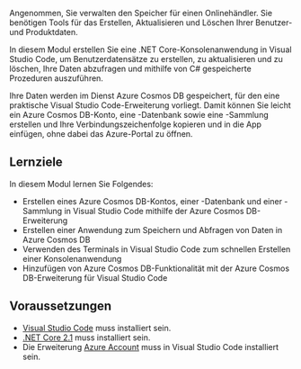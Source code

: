 Angenommen, Sie verwalten den Speicher für einen Onlinehändler. Sie benötigen Tools für das Erstellen, Aktualisieren und Löschen Ihrer Benutzer- und Produktdaten.

In diesem Modul erstellen Sie eine .NET Core-Konsolenanwendung in Visual Studio Code, um Benutzerdatensätze zu erstellen, zu aktualisieren und zu löschen, Ihre Daten abzufragen und mithilfe von C# gespeicherte Prozeduren auszuführen.

Ihre Daten werden im Dienst Azure Cosmos DB gespeichert, für den eine praktische Visual Studio Code-Erweiterung vorliegt. Damit können Sie leicht ein Azure Cosmos DB-Konto, eine -Datenbank sowie eine -Sammlung erstellen und Ihre Verbindungszeichenfolge kopieren und in die App einfügen, ohne dabei das Azure-Portal zu öffnen.

## <a name="learning-objectives"></a>Lernziele

In diesem Modul lernen Sie Folgendes:  

- Erstellen eines Azure Cosmos DB-Kontos, einer -Datenbank und einer -Sammlung in Visual Studio Code mithilfe der Azure Cosmos DB-Erweiterung
- Erstellen einer Anwendung zum Speichern und Abfragen von Daten in Azure Cosmos DB
- Verwenden des Terminals in Visual Studio Code zum schnellen Erstellen einer Konsolenanwendung
- Hinzufügen von Azure Cosmos DB-Funktionalität mit der Azure Cosmos DB-Erweiterung für Visual Studio Code

## <a name="prerequisites"></a>Voraussetzungen

- [Visual Studio Code](https://code.visualstudio.com/) muss installiert sein.
- [.NET Core 2.1](https://www.microsoft.com/net/download) muss installiert sein.
- Die Erweiterung [Azure Account](https://marketplace.visualstudio.com/items?itemName=ms-vscode.azure-account) muss in Visual Studio Code installiert sein.
